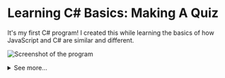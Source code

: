 # Learning C# Basics: Making A Quiz
It's my first C# program! I created this while learning the basics of how JavaScript and C# are similar and different.

![Screenshot of the program](https://github.com/user-attachments/assets/2f80b0cb-e6e5-4abd-b6d1-f6359f640c50)
<details>
  <summary>See more...</summary>
  <img src='https://github.com/user-attachments/assets/c0c4691c-476f-4abf-bf13-b6fc66a29154'>
</details>


